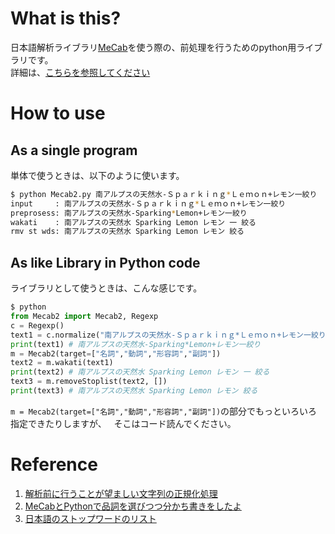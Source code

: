 # What is this?
日本語解析ライブラリ[MeCab](http://taku910.github.io/mecab/)を使う際の、前処理を行うためのpython用ライブラリです。  
詳細は、[こちらを参照してください](http://boomin.yokohama/archives/634)

# How to use
## As a single program
単体で使うときは、以下のように使います。

```bash
$ python Mecab2.py 南アルプスの天然水-Ｓｐａｒｋｉｎｇ*Ｌｅｍｏｎ+レモン一絞り
input     : 南アルプスの天然水-Ｓｐａｒｋｉｎｇ*Ｌｅｍｏｎ+レモン一絞り
preprosess: 南アルプスの天然水-Sparking*Lemon+レモン一絞り
wakati    : 南アルプスの天然水 Sparking Lemon レモン 一 絞る
rmv st wds: 南アルプスの天然水 Sparking Lemon レモン 絞る
```

## As like Library in Python code
ライブラリとして使うときは、こんな感じです。

```python
$ python
from Mecab2 import Mecab2, Regexp
c = Regexp()
text1 = c.normalize("南アルプスの天然水-Ｓｐａｒｋｉｎｇ*Ｌｅｍｏｎ+レモン一絞り")
print(text1) # 南アルプスの天然水-Sparking*Lemon+レモン一絞り
m = Mecab2(target=["名詞","動詞","形容詞","副詞"])
text2 = m.wakati(text1)
print(text2) # 南アルプスの天然水 Sparking Lemon レモン 一 絞る
text3 = m.removeStoplist(text2, [])
print(text3) # 南アルプスの天然水 Sparking Lemon レモン 絞る
```

`m = Mecab2(target=["名詞","動詞","形容詞","副詞"])`の部分でもっといろいろ指定できたりしますが、  
そこはコード読んでください。

# Reference
1. [解析前に行うことが望ましい文字列の正規化処理](https://github.com/neologd/mecab-ipadic-neologd/wiki/Regexp.ja)
1. [MeCabとPythonで品詞を選びつつ分かち書きをしたよ](https://foolean.net/p/576)
1. [日本語のストップワードのリスト](http://svn.sourceforge.jp/svnroot/slothlib/CSharp/Version1/SlothLib/NLP/Filter/StopWord/word/Japanese.txt)
